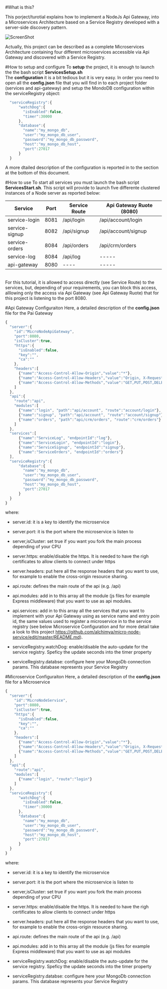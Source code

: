 
#What is this?

This porject/turotial explains how to implement a NodeJs Api Gateway, into a Microservices Architecture based on a Service Registry developed with a server-side discovery pattern.

![ScreenShot](https://raw.github.com/alchimya/micro-node-api-gateway/master/Microservices_Architecture.png)

Actually, this project can be described as a complete Microservices Architecture containing four different microservices accessible via Api Gateway and discovered with a  Service Registry.

#How to setup and configure
To <b>setup</b> the project, it is enough to launch the the bash script <b/>ServicesSetup.sh</b>
<br/>
The <b>configuration</b> it is a bit tedious but it is very easy. In order you need to open all the <b>config.json</b> file that you will find in to each project folder (services and api-gateway) and setup the MondoDB configuration within the serviceRegistry object:

```javascript
  "serviceRegistry":{
      "watchDog":{
        "isEnabled":false,
        "timer":30000
      },
      "database":{
        "name":"my_mongo_db",
        "user":"my_mongo_db_user",
        "password":"my_mongo_db_password",
        "host":"my_mongo_db_host",
        "port":27017
      }
  }
```
A more dtailed description of the configuration is reported in to the section at the bottom of this document.

#How to use
To start all services you must launch the bash script <b>ServicesStart.sh</b>. This script will provide to launch five differente clustered instances of a Node server as reported below:
<br/>

Service         |Port 	     | Service Route | Api Gateway Ruote (8080)
----------------|------------|---------------|-------------------------
service-login		|	8081	     | /api/login	   | /api/account/login   
service-signup  |	8082	     | /api/signup	 | /api/account/signup         	      
service-orders	|	8084	     | /api/orders	 | /api/crm/orders    	      
service-log		  |	8084	     | /api/log	     |	     ----- 
api-gateway		  |	8080	     |   ----	       |	     ----- 

<br/>
For this tutorial, it is allowed to access directly (see Service Route) to the services, but, depending of your requirements, you can block this access, alllowing only the access via Api Gateway (see Api Gateway Ruote) that for this project is listening to the port 8080.

#Api Gateway Configuraiton 
Here, a detailed description of the <b>config.json</b> file for the Pai Gateway
```javascript
{
  "server":{
    "id":"MicroNodeApiGateway",
    "port":8080,
    "isCluster":true,
    "https":{
      "isEnabled":false,
      "key":"",
      "ca":""
    },
    "headers":[
      {"name":"Access-Control-Allow-Origin","value":"*"},
      {"name":"Access-Control-Allow-Headers","value":"Origin, X-Requested-With, Content-Type, Accept"},
      {"name":"Access-Control-Allow-Methods","value":"GET,PUT,POST,DELETE,OPTIONS"}
    ]
  },
  "api":{
    "route":"api",
    "modules":[
      {"name":"login", "path":"api/account", "route":"account/login"},
      {"name":"signup", "path":"api/account", "route":"account/signup"},
      {"name":"orders", "path":"api/crm/orders", "route":"crm/orders"}
    ]
  },
  "services":[
      {"name":"ServiceLog", "endpointId":"log"},
      {"name":"ServiceLogin", "endpointId":"login"},
      {"name":"ServiceSignup", "endpointId":"signup"},
      {"name":"ServiceOrders", "endpointId":"orders"}
  ],
  "serviceRegistry":{
      "database":{
        "name":"my_mongo_db",
        "user":"my_mongo_db_user",
        "password":"my_mongo_db_password",
        "host":"my_mongo_db_host",
        "port":27017
      }
  }
}
```
where:
- server.id: it is a key to identify the microservice
- server.port: it is the port where the microservice is listen to
- server,isCluster: set true if you want you fork the main process depending of your CPU
- server.https: enable/disable the https. It is needed to have the righ certificates to allow clients to connect under https
- server.headers: put here all the response headers that you want to use, for example to enable the cross-origin resource sharing.

- api.route: defines the main route of the api (e.g. /api)
- api.modules: add in to this array all the module (js files for example Express middleware) that you want to use as api modules.
- api.services: add in to this array all the services that you want to implement with your Api Gateway using as service name and entry poin id, the same values used to register a microservice in to the service registry (see below Microservice Configuration and for more detail take a look to this project https://github.com/alchimya/micro-node-service/edit/master/README.md).

- serviceRegistry.watchDog: enable/disable the auto-update for the service registry. Speficy the update seconds into the timer property
- serviceRegistry.databse: configure here your MongoDb connection params. This database represents your Service Registry



#Microservice Configuraiton 
Here, a detailed description of the <b>config.json</b> file for a Microservice
```javascript
{
  "server":{
    "id":"MicroNodeService",
    "port":8080,
    "isCluster":true,
    "https":{
      "isEnabled":false,
      "key":"",
      "ca":""
    },
    "headers":[
      {"name":"Access-Control-Allow-Origin","value":"*"},
      {"name":"Access-Control-Allow-Headers","value":"Origin, X-Requested-With, Content-Type, Accept"},
      {"name":"Access-Control-Allow-Methods","value":"GET,PUT,POST,DELETE,OPTIONS"}
    ]
  },
  "api":{
    "route":"api",
    "modules":[
      {"name":"login", "route":"login"}
    ]
  },
  "serviceRegistry":{
      "watchDog":{
        "isEnabled":false,
        "timer":30000
      },
      "database":{
        "name":"my_mongo_db",
        "user":"my_mongo_db_user",
        "password":"my_mongo_db_password",
        "host":"my_mongo_db_host",
        "port":27017
      }
  }
}
```
where:
- server.id: it is a key to identify the microservice
- server.port: it is the port where the microservice is listen to
- server,isCluster: set true if you want you fork the main process depending of your CPU
- server.https: enable/disable the https. It is needed to have the righ certificates to allow clients to connect under https
- server.headers: put here all the response headers that you want to use, for example to enable the cross-origin resource sharing.

- api.route: defines the main route of the api (e.g. /api)
- api.modules: add in to this array all the module (js files for example Express middleware) that you want to use as api modules

- serviceRegistry.watchDog: enable/disable the auto-update for the service registry. Speficy the update seconds into the timer property
- serviceRegistry.databse: configure here your MongoDb connection params. This database represents your Service Registry



